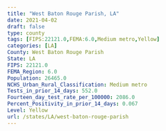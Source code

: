 ```yaml
---
title: "West Baton Rouge Parish, LA"
date: 2021-04-02
draft: false
type: county
tags: [FIPS:22121.0,FEMA:6.0,Medium metro,Yellow]
categories: [LA]
County: West Baton Rouge Parish
State: LA
FIPS: 22121.0
FEMA_Region: 6.0
Population: 26465.0
NCHS_Urban_Rural_Classification: Medium metro
Tests_in_prior_14_days: 552.0
Fourteen_day_test_rate_per_100000: 2086.0
Percent_Positivity_in_prior_14_days: 0.067
Level: Yellow
url: /states/LA/west-baton-rouge-parish
---
```



